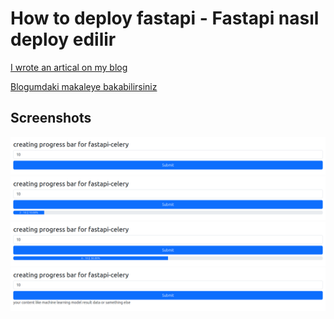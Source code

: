 # How to deploy fastapi - Fastapi nasıl deploy edilir
[I wrote an artical on my blog](https://muhendisadayi.com/fastapi-uygulamasi-nasil-sunucuda-deploy/)

[Blogumdaki makaleye bakabilirsiniz](https://muhendisadayi.com/fastapi-uygulamasi-nasil-sunucuda-deploy/)

## Screenshots

![App Screenshot](./readme-files/1.png) ![App Screenshot](./readme-files/2.png)
![App Screenshot](./readme-files/3.png) ![App Screenshot](./readme-files/4.png)
